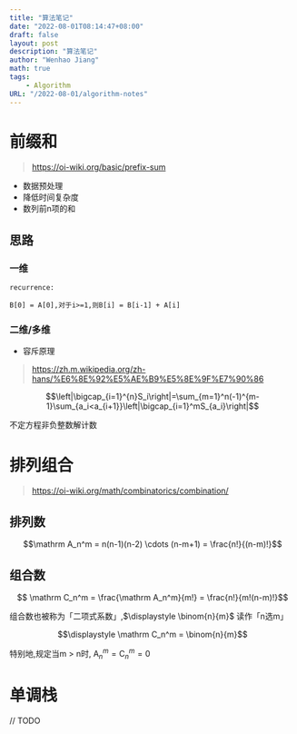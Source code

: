 ```yaml
---
title: "算法笔记"
date: "2022-08-01T08:14:47+08:00"
draft: false
layout: post
description: "算法笔记"
author: "Wenhao Jiang"
math: true
tags:
    - Algorithm
URL: "/2022-08-01/algorithm-notes"
--- 
```


# 前缀和
> https://oi-wiki.org/basic/prefix-sum

- 数据预处理
- 降低时间复杂度
- 数列前n项的和

## 思路
### 一维
```
recurrence:

B[0] = A[0],对于i>=1,则B[i] = B[i-1] + A[i]
```

### 二维/多维
- 容斥原理
>https://zh.m.wikipedia.org/zh-hans/%E6%8E%92%E5%AE%B9%E5%8E%9F%E7%90%86

$$\left|\bigcap_{i=1}^{n}S_i\right|=\sum_{m=1}^n(-1)^{m-1}\sum_{a_i<a_{i+1}}\left|\bigcap_{i=1}^mS_{a_i}\right|$$

不定方程非负整数解计数

# 排列组合
> https://oi-wiki.org/math/combinatorics/combination/
## 排列数

$$\mathrm A_n^m = n(n-1)(n-2) \cdots (n-m+1) = \frac{n!}{(n-m)!}$$

## 组合数

$$ \mathrm C_n^m = \frac{\mathrm A_n^m}{m!} = \frac{n!}{m!(n-m)!}$$

组合数也被称为「二项式系数」,$\displaystyle \binom{n}{m}$ 读作「n选m」

$$\displaystyle \mathrm C_n^m = \binom{n}{m}$$

特别地,规定当m > n时, $\mathrm A_n^m = \mathrm C_n^m = 0$


# 单调栈
// TODO
